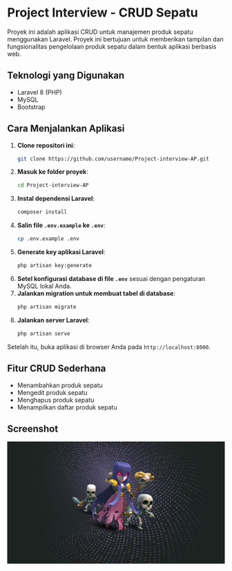 # Project Interview - CRUD Sepatu

Proyek ini adalah aplikasi CRUD untuk manajemen produk sepatu menggunakan Laravel. 
Proyek ini bertujuan untuk memberikan tampilan dan fungsionalitas pengelolaan produk sepatu dalam bentuk aplikasi berbasis web.

## Teknologi yang Digunakan
- Laravel 8 (PHP)
- MySQL
- Bootstrap

## Cara Menjalankan Aplikasi
1. **Clone repositori ini**:
   ```bash
   git clone https://github.com/username/Project-interview-AP.git
   ```
2. **Masuk ke folder proyek**:
   ```bash
   cd Project-interview-AP
   ```
3. **Instal dependensi Laravel**:
   ```bash
   composer install
   ```
4. **Salin file `.env.example` ke `.env`**:
   ```bash
   cp .env.example .env
   ```
5. **Generate key aplikasi Laravel**:
   ```bash
   php artisan key:generate
   ```
6. **Setel konfigurasi database di file `.env`** sesuai dengan pengaturan MySQL lokal Anda.
7. **Jalankan migration untuk membuat tabel di database**:
   ```bash
   php artisan migrate
   ```
8. **Jalankan server Laravel**:
   ```bash
   php artisan serve
   ```

Setelah itu, buka aplikasi di browser Anda pada `http://localhost:8000`.

## Fitur CRUD Sederhana
- Menambahkan produk sepatu
- Mengedit produk sepatu
- Menghapus produk sepatu
- Menampilkan daftar produk sepatu

## Screenshot
![Gambar Halaman Produk](public/images/Thumbnail.jpg)
